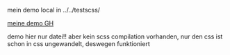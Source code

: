 mein demo local in ../../testscss/

[meine demo GH](https://github.com/MariaRiosNavarro/testscss)

demo hier nur datei!! aber kein scss compilation vorhanden, nur den css ist schon in css ungewandelt, deswegen funktioniert
